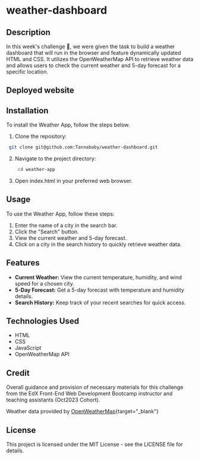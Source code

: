 # weather-dashboard

## Description

In this week's challenge :star_struck:, we were given the task to build a weather dashboard that will run in the browser and feature dynamically updated HTML and CSS. It utilizes the OpenWeatherMap API to retrieve weather data and allows users to check the current weather and 5-day forecast for a specific location.

## Deployed website



## Installation

To install the Weather App, follow the steps below.

1. Clone the repository:

```bash
 git clone git@github.com:Tannababy/weather-dashboard.git
```

2. Navigate to the project directory:

   ```bash
    cd weather-app
   ```

3. Open index.html in your preferred web browser.

## Usage

To use the Weather App, follow these steps:

1. Enter the name of a city in the search bar.
2. Click the "Search" button.
3. View the current weather and 5-day forecast.
4. Click on a city in the search history to quickly retrieve weather data.

## Features

- **Current Weather:** View the current temperature, humidity, and wind speed for a chosen city.
- **5-Day Forecast:** Get a 5-day forecast with temperature and humidity details.
- **Search History:** Keep track of your recent searches for quick access.

## Technologies Used

- HTML
- CSS
- JavaScript
- OpenWeatherMap API

## Credit

Overall guidance and provision of necessary materials for this challenge from the EdX Front-End Web Development Bootcamp instructor and teaching assistants (Oct2023 Cohort).

Weather data provided by [OpenWeatherMap](https://openweathermap.org/){target="\_blank"}

## License

This project is licensed under the MIT License - see the LICENSE file for details.
